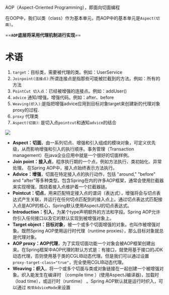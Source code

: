 AOP（Aspect-Oriented Programming），即面向切面编程

在OOP中，我们以类（class）作为基本单元，而AOP中的基本单元是`Aspect(切面)`。

 ==**`AOP`底层将采用代理机制进行实现**==  

# 术语

1. `target`：目标类，需要被代理的类。例如：UserService
2. `Joinpoint(连接点)`:所谓连接点是指那些可能被拦截到的方法。例如：所有的方法
3. `PointCut 切入点`：已经被增强的连接点。例如：addUser()
4. `advice` 通知/增强，增强代码。例如：after、before
5. `Weaving(织入)`:是指把增强advice应用到目标对象target来创建新的代理对象proxy的过程.
6. `proxy` 代理类
7. `Aspect(切面)`: 是切入点`pointcut`和通知`advice`的结合



![](https://pic.superbed.cn/item/5dafff5c8b58bc7bf7cefd6c.jpg)







- **Aspect：切面**，由一系列切点、增强和引入组成的模块对象，可定义优先级，从而影响增强和引入的执行顺序。事务管理（Transaction management）在java企业应用中就是一个很好的切面样例。
- **Join point：接入点**，程序执行期的一个点，例如方法执行、类初始化、异常处理。 在Spring AOP中，接入点始终表示方法执行。
- **Advice：增强**，切面在特定接入点的执行动作，包括 "around," "before" and "after"等多种类型。包含Spring在内的许多AOP框架，通常会使用拦截器来实现增强，围绕着接入点维护着一个拦截器链。
- **Pointcut：切点**，用来匹配特定接入点的谓词（表达式），增强将会与切点表达式产生关联，并运行在任何切点匹配到的接入点上。通过切点表达式匹配接入点是AOP的核心，Spring默认使用AspectJ的切点表达式。
- **Introduction：引入**，为某个type声明额外的方法和字段。Spring AOP允许你引入任何接口以及它的默认实现到被增强对象上。
- **Target object：目标对象**，被一个或多个切面增强的对象。也叫作被增强对象。既然Spring AOP使用运行时代理（runtime proxies），那么目标对象就总是代理对象。
- **AOP proxy：AOP代理**，为了实现切面功能一个对象会被AOP框架创建出来。在Spring框架中AOP代理的默认方式是：有接口，就使用基于接口的JDK动态代理，否则使用基于类的CGLIB动态代理。但是我们可以通过设置 `proxy-target-class="true"`，完全使用CGLIB动态代理。
- **Weaving：织入**，将一个或多个切面与类或对象链接在一起创建一个被增强对象。织入能发生在编译时 （compile time ）(使用AspectJ编译器)，加载时（load time），或运行时（runtime） 。Spring AOP默认就是运行时织入，可以通过 `枚举AdviceMode`来设置

